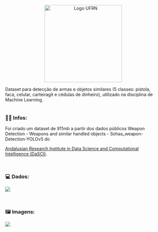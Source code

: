 <!--Banner session-->
<p align="center">
  <img src="https://i.postimg.cc/6qftVLj5/logotipo-ufrn-removebg.png" alt="Logo UFRN" tittle="Logo UFRN" width="250">
</p>

<!--About session-->

Dataset para detecção de armas e objetos similares (5 classes: pistola, faca, celular, carteiragit e cédulas de dinheiro), utilizado na disciplina de Machine Learning.
<br><br>

<!-- Infos -->
<h3> 👩‍💻 Infos: </h3>
Foi criado um dataset de 911mb a partir dos dados públicos Weapon Detection - Weapons and similar handled objects - Sohas_weapon-Detection-YOLOv5 do

[Andalusian Research Institute in Data Science and Computational Intelligence (DaSCI)](https://dasci.es/transferencia/open-data/24705/).

<br>
<!-- Dados -->
<h3> 💻 Dados: </h3>
<p align="left">
  <code><img src="https://i.postimg.cc/BnTsTQYh/dados-reduzidos-5classes-bg.png"></code>
</p>

<br>
<!-- Dados -->
<h3> 🖼️ Imagens: </h3>
<p align="left">
  <code><img src="https://i.postimg.cc/kXNshCZk/dataset.png"></code>
</p><br>
